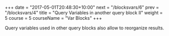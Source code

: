 +++
date = "2017-05-01T20:48:30+10:00"
next = "/blocksvars/6"
prev = "/blocksvars/4"
title = "Query Variables in another query block II"
weight = 5
course = 5
courseName = "Var Blocks"
+++

Query variables used in other query blocks also allow to reorganize results.
